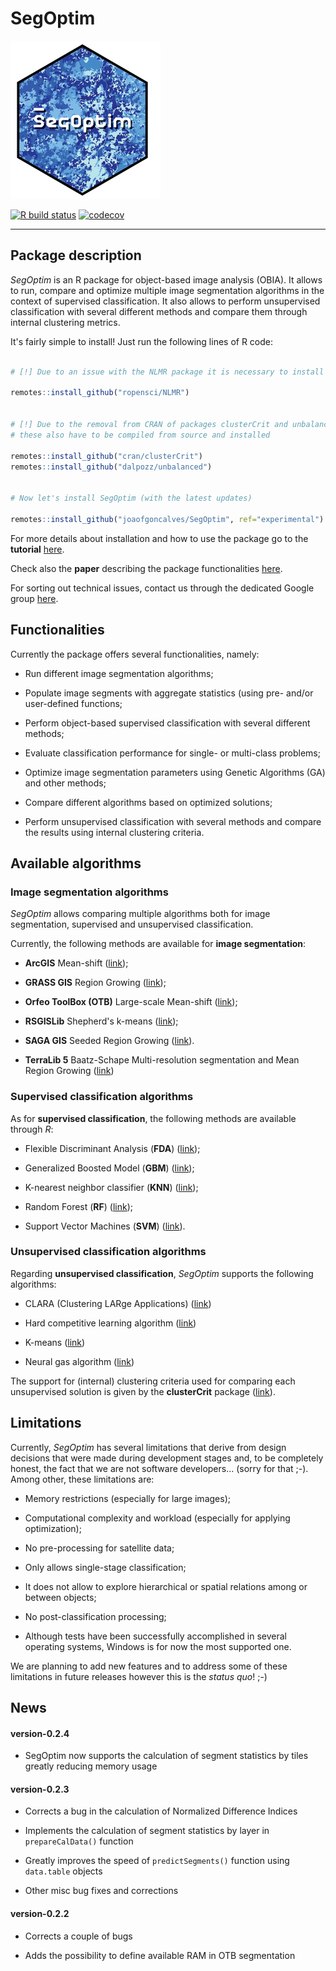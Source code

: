 

# SegOptim

![SegOptim logo](./man/figures/logo.png)

<!-- badges: start -->

[![R build
status](https://github.com/joaofgoncalves/SegOptim/workflows/R-CMD-check/badge.svg)](https://github.com/joaofgoncalves/SegOptim/actions)
[![codecov](https://codecov.io/gh/joaofgoncalves/SegOptim/branch/master/graph/badge.svg)](https://codecov.io/gh/joaofgoncalves/SegOptim)

<!-- badges: end -->

------------------------------------------------------------------------

## Package description

*SegOptim* is an R package for object-based image analysis (OBIA). It
allows to run, compare and optimize multiple image segmentation
algorithms in the context of supervised classification. It also allows
to perform unsupervised classification with several different methods
and compare them through internal clustering metrics.

It's fairly simple to install! Just run the following lines of R code:

``` r

# [!] Due to an issue with the NLMR package it is necessary to install it first

remotes::install_github("ropensci/NLMR")


# [!] Due to the removal from CRAN of packages clusterCrit and unbalanced,
# these also have to be compiled from source and installed

remotes::install_github("cran/clusterCrit")
remotes::install_github("dalpozz/unbalanced")


# Now let's install SegOptim (with the latest updates)

remotes::install_github("joaofgoncalves/SegOptim", ref="experimental")

```

For more details about installation and how to use the package go to the
**tutorial** [here](https://segoptim.bitbucket.io/docs/).

Check also the **paper** describing the package functionalities
[here](https://www.sciencedirect.com/science/article/pii/S0303243418303556).

For sorting out technical issues, contact us through the dedicated
Google group
[here](https://groups.google.com/forum/#!forum/segoptim-user-group).

## Functionalities

Currently the package offers several functionalities, namely:

-   Run different image segmentation algorithms;

-   Populate image segments with aggregate statistics (using pre- and/or
    user-defined functions;

-   Perform object-based supervised classification with several
    different methods;

-   Evaluate classification performance for single- or multi-class
    problems;

-   Optimize image segmentation parameters using Genetic Algorithms (GA)
    and other methods;

-   Compare different algorithms based on optimized solutions;

-   Perform unsupervised classification with several methods and compare
    the results using internal clustering criteria.

## Available algorithms

### Image segmentation algorithms

*SegOptim* allows comparing multiple algorithms both for image
segmentation, supervised and unsupervised classification.

Currently, the following methods are available for **image
segmentation**:

-   **ArcGIS** Mean-shift
    ([link](http://desktop.arcgis.com/en/arcmap/10.3/tools/spatial-analyst-toolbox/segment-mean-shift.htm));

-   **GRASS GIS** Region Growing
    ([link](https://grass.osgeo.org/grass73/manuals/i.segment.html));

-   **Orfeo ToolBox (OTB)** Large-scale Mean-shift
    ([link](https://www.orfeo-toolbox.org/CookBook/Applications/app_MeanShiftSmoothing.html));

-   **RSGISLib** Shepherd's k-means
    ([link](http://www.rsgislib.org/rsgislib_segmentation.html));

-   **SAGA GIS** Seeded Region Growing
    ([link](http://www.saga-gis.org/saga_tool_doc/4.0.1/imagery_segmentation_3.html)).

-   **TerraLib 5** Baatz-Schape Multi-resolution segmentation and Mean
    Region Growing
    ([link](http://www.dpi.inpe.br/terralib5/wiki/doku.php?id=start))

### Supervised classification algorithms

As for **supervised classification**, the following methods are
available through *R*:

-   Flexible Discriminant Analysis (**FDA**)
    ([link](https://CRAN.R-project.org/package=mda));

-   Generalized Boosted Model (**GBM**)
    ([link](https://CRAN.R-project.org/package=gbm));

-   K-nearest neighbor classifier (**KNN**)
    ([link](https://CRAN.R-project.org/package=class));

-   Random Forest (**RF**)
    ([link](https://CRAN.R-project.org/package=randomForest));

-   Support Vector Machines (**SVM**)
    ([link](https://CRAN.R-project.org/package=e1071)).

### Unsupervised classification algorithms

Regarding **unsupervised classification**, *SegOptim* supports the
following algorithms:

-   CLARA (Clustering LARge Applications)
    ([link](https://CRAN.R-project.org/package=cluster))

-   Hard competitive learning algorithm
    ([link](https://CRAN.R-project.org/package=cclust))

-   K-means
    ([link](https://stat.ethz.ch/R-manual/R-devel/library/stats/html/kmeans.html))

-   Neural gas algorithm
    ([link](https://CRAN.R-project.org/package=cclust))

The support for (internal) clustering criteria used for comparing each
unsupervised solution is given by the **clusterCrit** package
([link](https://CRAN.R-project.org/package=clusterCrit)).

## Limitations

Currently, *SegOptim* has several limitations that derive from design
decisions that were made during development stages and, to be completely
honest, the fact that we are not software developers... (sorry for that
;-). Among other, these limitations are:

-   Memory restrictions (especially for large images);

-   Computational complexity and workload (especially for applying
    optimization);

-   No pre-processing for satellite data;

-   Only allows single-stage classification;

-   It does not allow to explore hierarchical or spatial relations among
    or between objects;

-   No post-classification processing;

-   Although tests have been successfully accomplished in several
    operating systems, Windows is for now the most supported one.

We are planning to add new features and to address some of these
limitations in future releases however this is the *status quo*! ;-)

## News

#### version-0.2.4

-   SegOptim now supports the calculation of segment statistics by tiles
    greatly reducing memory usage

#### version-0.2.3

-   Corrects a bug in the calculation of Normalized Difference Indices

-   Implements the calculation of segment statistics by layer in
    `prepareCalData()` function

-   Greatly improves the speed of `predictSegments()` function using
    `data.table` objects

-   Other misc bug fixes and corrections

#### version-0.2.2

-   Corrects a couple of bugs

-   Adds the possibility to define available RAM in OTB segmentation

